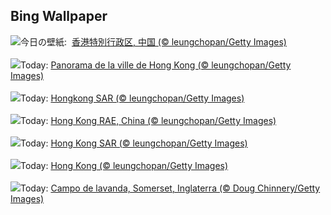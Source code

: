 ## Bing Wallpaper
![](https://www.bing.com/th?id=OHR.WorldPopDay_JA-JP7874033348_UHD.jpg&w=1000)今日の壁紙: &nbsp;[香港特別行政区, 中国 (© leungchopan/Getty Images)](https://www.bing.com/th?id=OHR.WorldPopDay_JA-JP7874033348_UHD.jpg)
<br><br/>
![](https://www.bing.com/th?id=OHR.WorldPopDay_FR-FR3886647732_UHD.jpg&w=1000)Today: [Panorama de la ville de Hong Kong (© leungchopan/Getty Images)](https://www.bing.com/th?id=OHR.WorldPopDay_FR-FR3886647732_UHD.jpg)
<br><br/>
![](https://www.bing.com/th?id=OHR.WorldPopDay_DE-DE5116367774_UHD.jpg&w=1000)Today: [Hongkong SAR (© leungchopan/Getty Images)](https://www.bing.com/th?id=OHR.WorldPopDay_DE-DE5116367774_UHD.jpg)
<br><br/>
![](https://www.bing.com/th?id=OHR.WorldPopDay_ES-ES2607091741_UHD.jpg&w=1000)Today: [Hong Kong RAE, China (© leungchopan/Getty Images)](https://www.bing.com/th?id=OHR.WorldPopDay_ES-ES2607091741_UHD.jpg)
<br><br/>
![](https://www.bing.com/th?id=OHR.WorldPopDay_EN-GB3438147607_UHD.jpg&w=1000)Today: [Hong Kong SAR (© leungchopan/Getty Images)](https://www.bing.com/th?id=OHR.WorldPopDay_EN-GB3438147607_UHD.jpg)
<br><br/>
![](https://www.bing.com/th?id=OHR.WorldPopDay_IT-IT9604532087_UHD.jpg&w=1000)Today: [Hong Kong (© leungchopan/Getty Images)](https://www.bing.com/th?id=OHR.WorldPopDay_IT-IT9604532087_UHD.jpg)
<br><br/>
![](https://www.bing.com/th?id=OHR.SomersetLavender_PT-BR1413116604_UHD.jpg&w=1000)Today: [Campo de lavanda, Somerset, Inglaterra (© Doug Chinnery/Getty Images)](https://www.bing.com/th?id=OHR.SomersetLavender_PT-BR1413116604_UHD.jpg)
<br><br/>

